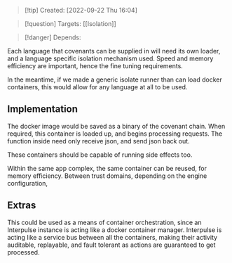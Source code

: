 >[!tip] Created: [2022-09-22 Thu 16:04]

>[!question] Targets: [[Isolation]]

>[!danger] Depends: 

Each language that covenants can be supplied in will need its own loader, and a language specific isolation mechanism used.  Speed and memory efficiency are important, hence the fine tuning requirements.

In the meantime, if we made a generic isolate runner than can load docker containers, this would allow for any language at all to be used.  

## Implementation
The docker image would be saved as a binary of the covenant chain.  When required, this container is loaded up, and begins processing requests.  The function inside need only receive json, and send json back out.

These containers should be capable of running side effects too.

Within the same app complex, the same container can be reused, for memory efficiency.  Between trust domains, depending on the engine configuration, 

## Extras
This could be used as a means of container orchestration, since an Interpulse instance is acting like a docker container manager.  Interpulse is acting like a service bus between all the containers, making their activity auditable, replayable, and fault tolerant as actions are guaranteed to get processed.
